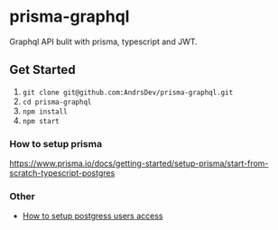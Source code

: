 # prisma-graphql

Graphql API bulit with prisma, typescript and JWT.

## Get Started

1. `git clone git@github.com:AndrsDev/prisma-graphql.git`
2. `cd prisma-graphql`
3. `npm install`
4. `npm start`

### How to setup prisma

https://www.prisma.io/docs/getting-started/setup-prisma/start-from-scratch-typescript-postgres

### Other

- [How to setup postgress users access](https://www.postgresql.org/docs/9.5/auth-pg-hba-conf.html)
